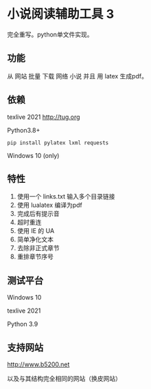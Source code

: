 # 小说阅读辅助工具 3

完全重写。python单文件实现。

## 功能

从 网站 批量 下载 网络 小说 并且 用 latex 生成pdf。
## 依赖

texlive 2021	http://tug.org

Python3.8+

``` pip install pylatex lxml requests ```

Windows 10 (only)

## 特性
1. 使用一个 links.txt 输入多个目录链接
2. 使用 lualatex 编译为pdf
3. 完成后有提示音
4. 超时重连
5. 使用 IE 的 UA
6. 简单净化文本
7. 去除非正式章节
8. 重排章节序号

## 测试平台

Windows 10

texlive 2021

Python 3.9

## 支持网站

http://www.b5200.net

以及与其结构完全相同的网站（换皮网站）
